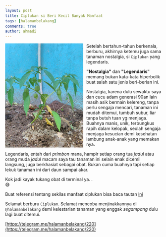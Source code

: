 ```yaml
---
layout: post
title: Ciplukan si Beri Kecil Banyak Manfaat
tags: [halamanbelakang]
comments: true
author: ahmadi
---
```


<img border="0" src="/img/ciplukan.jpg" width="50%" style="float:left; margin-right:10px"/>  

Setelah bertahun-tahun berkenala, berburu, akhirnya ketemu juga sama tanaman nostalgia, si `Ciplukan` yang legendaris. 

**"Nostalgia"** dan **"Legendaris"** memang bukan kata-kata hiperbolik buat salah satu jenis beri-berian ini. 

Nostalgia, karena dulu sewaktu saya dan cucu adam generasi 90an lain masih asik bermain kelereng, tanpa perlu sengaja mencari, tanaman ini mudah ditemui, tumbuh subur, liar tanpa butuh tuan yg menjaga. Buahnya manis, unik, terbungkus rapih dalam kelopak, seolah sengaja menjaga kesucian demi kesehatan lambung anak-anak yang memakan nya. 

Legendaris, entah dari *primbon* mana, hampir setiap orang tua *jadul* atau orang muda *jadul* macam saya tau tanaman ini selain enak dicemil langsung, juga berkhasiat sebagai obat. Bukan cuma buahnya tapi setiap lekuk tanaman ini dari daun sampai akar. 

Kok jadi kayak tukang obat di terminal ya. .  
😅

Buat referensi tentang sekilas manfaat ciplukan bisa baca tautan [ini](http://ccrc.farmasi.ugm.ac.id/en/?page_id=193) 

Selamat berburu `Ciplukan`. Selamat mencoba menjinakkannya di `@halamanbelakang` demi kelestarian tanaman yang enggak *segampang* dulu lagi buat ditemui.

[https://telegram.me/halamanbelakang/220](https://telegram.me/halamanbelakang/220) 
